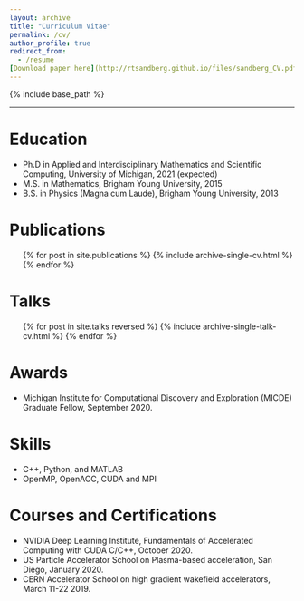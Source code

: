 ```yaml
---
layout: archive
title: "Curriculum Vitae"
permalink: /cv/
author_profile: true
redirect_from:
  - /resume
[Download paper here](http://rtsandberg.github.io/files/sandberg_CV.pdf)
---
```


{% include base_path %}

---

Education
======
* Ph.D in Applied and Interdisciplinary Mathematics and Scientific Computing, University of Michigan, 2021 (expected)
* M.S. in Mathematics, Brigham Young University, 2015
* B.S. in Physics (Magna cum Laude), Brigham Young University, 2013

Publications
======
  <ul>{% for post in site.publications %}
    {% include archive-single-cv.html %}
  {% endfor %}</ul>
  
Talks
======
  <ul>{% for post in site.talks reversed %}
    {% include archive-single-talk-cv.html %}
  {% endfor %}</ul>
  
Awards
===
* Michigan Institute for Computational Discovery and Exploration (MICDE) Graduate Fellow, September 2020.
  
Skills
======
* C++,  Python, and MATLAB
* OpenMP, OpenACC, CUDA and MPI

Courses and Certifications
==========================
* NVIDIA Deep Learning Institute, Fundamentals of Accelerated Computing with CUDA C/C++, October 2020.
* US Particle Accelerator School on Plasma-based acceleration, San Diego, January 2020.
* CERN Accelerator School on high gradient wakefield accelerators, March 11-22 2019.
